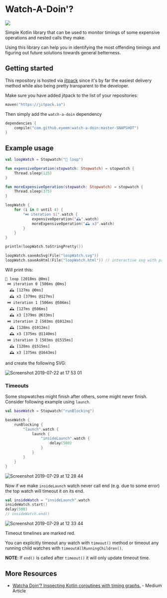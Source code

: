 # Watch-A-Doin'?

![](https://media.giphy.com/media/l0MYOUI5XfRk4LLWM/giphy.gif)

Simple Kotlin library that can be used to monitor timings of some expensive operations and nested calls they make.

Using this library can help you in identifying the most offending timings and figuring out future solutions towards general betterness.

## Getting started

This repository is hosted via [jitpack](https://jitpack.io/) since it's by far the easiest delivery method while also being pretty transparent to the developer.

Make sure you have added jitpack to the list of your repositories:

```kotlin
maven("https://jitpack.io")
```

Then simply add the `watch-a-doin` dependency

```kotlin
dependencies {
    compile("com.github.eyeem:watch-a-doin:master-SNAPSHOT")
}
```

## Example usage

```kotlin
val loopWatch = Stopwatch("🔁 loop")

fun expensiveOperation(stopwatch: Stopwatch) = stopwatch {
    Thread.sleep(125)
}

fun moreExpensiveOperation(stopwatch: Stopwatch) = stopwatch {
    Thread.sleep(375)
}

loopWatch {
    for (i in 0 until 4) {
        "⏭️ iteration $i".watch {
            expensiveOperation("🕰️".watch)
            moreExpensiveOperation("🕰 x3".watch)
        }
    }
}

println(loopWatch.toStringPretty())

loopWatch.saveAsSvg(File("loopWatch.svg"))
loopWatch.saveAsHtml(File("loopWatch.html")) // interactive svg with pan and zoom

```

Will print this:

```
🔁 loop [2018ms @0ms]
 ⏭️ iteration 0 [506ms @0ms]
  🕰️ [127ms @0ms]
  🕰 x3 [379ms @127ms]
 ⏭️ iteration 1 [506ms @506ms]
  🕰️ [127ms @506ms]
  🕰 x3 [379ms @633ms]
 ⏭️ iteration 2 [503ms @1012ms]
  🕰️ [128ms @1012ms]
  🕰 x3 [375ms @1140ms]
 ⏭️ iteration 3 [503ms @1515ms]
  🕰️ [128ms @1515ms]
  🕰 x3 [375ms @1643ms]
```

and create the following SVG:

![Screenshot 2019-07-22 at 17 53 01](https://user-images.githubusercontent.com/121164/61646360-a76e8780-aca9-11e9-92f3-cf3181f259d2.png)

### Timeouts

Some stopwatches might finish after others, some might never finish. Consider following example using `launch`.

```kotlin
val baseWatch = Stopwatch("runBlocking")

baseWatch {
    runBlocking {
        "launch".watch {
            launch {
                "insideLaunch".watch {
                    delay(500)
                }
            }
        }
    }
}
```

![Screenshot 2019-07-29 at 12 28 44](https://user-images.githubusercontent.com/121164/62041686-80a9d700-b1fc-11e9-8e8c-914382c9e182.png)

Now if we make `insideLaunch` watch never call end (e.g. due to some error) the top watch will timeout it on its end.


```kotlin
val insideWatch = "insideLaunch".watch
insideWatch.start()
delay(500)
// insideWatch.end()
```

![Screenshot 2019-07-29 at 12 33 44](https://user-images.githubusercontent.com/121164/62041942-22312880-b1fd-11e9-98dc-e22618e860b4.png)

Timeout timelines are marked red.

You can explicitly timeout any watch with `timeout()` method or timeout any running child watches with `timeoutAllRunningChildren()`.

__NOTE__: If `end()` is called after `timeout()` it will only update timeout time.

## More Resources

- [Watcha Doin'? Inspecting Kotlin coroutines with timing graphs.](https://proandroiddev.com/watcha-doin-inspecting-kotlin-coroutines-with-timing-graphs-1676132d940f) - Medium Article
